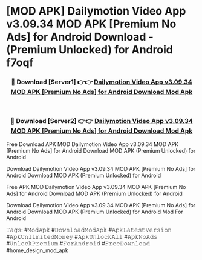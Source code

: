 # [MOD APK] Dailymotion Video App v3.09.34 MOD APK [Premium No Ads] for Android Download - (Premium Unlocked) for Android f7oqf



<div align="center">
<h3>🔴 Download [Server1] 👉👉 <a href="https://momento.my/?title=Dailymotion_Video_App_v3.09.34_MOD_APK_[Premium_No_Ads]_for_Android_Download">Dailymotion Video App v3.09.34 MOD APK [Premium No Ads] for Android Download Mod Apk</a></h3><br>

<h3>🔴 Download [Server2] 👉👉 <a href="https://momento.my/?title=Dailymotion_Video_App_v3.09.34_MOD_APK_[Premium_No_Ads]_for_Android_Download">Dailymotion Video App v3.09.34 MOD APK [Premium No Ads] for Android Download Mod Apk</a></h3>
</div>



Free Download APK MOD Dailymotion Video App v3.09.34 MOD APK [Premium No Ads] for Android Download MOD APK (Premium Unlocked) for Android

Download Dailymotion Video App v3.09.34 MOD APK [Premium No Ads] for Android Download MOD APK (Premium Unlocked) for Android

Free APK MOD Dailymotion Video App v3.09.34 MOD APK [Premium No Ads] for Android Download MOD APK (Premium Unlocked) for Android

Download Dailymotion Video App v3.09.34 MOD APK [Premium No Ads] for Android Download MOD APK (Premium Unlocked) for Android Mod For Android

𝚃𝚊𝚐𝚜: #𝙼𝚘𝚍𝙰𝚙𝚔 #𝙳𝚘𝚠𝚗𝚕𝚘𝚊𝚍𝙼𝚘𝚍𝙰𝚙𝚔 #𝙰𝚙𝚔𝙻𝚊𝚝𝚎𝚜𝚝𝚅𝚎𝚛𝚜𝚒𝚘𝚗 #𝙰𝚙𝚔𝚄𝚗𝚕𝚒𝚖𝚒𝚝𝚎𝚍𝙼𝚘𝚗𝚎𝚢 #𝙰𝚙𝚔𝚄𝚗𝚕𝚘𝚌𝚔𝙰𝚕𝚕 #𝙰𝚙𝚔𝙽𝚘𝙰𝚍𝚜 #𝚄𝚗𝚕𝚘𝚌𝚔𝙿𝚛𝚎𝚖𝚒𝚞𝚖 #𝙵𝚘𝚛𝙰𝚗𝚍𝚛𝚘𝚒𝚍 #𝙵𝚛𝚎𝚎𝙳𝚘𝚠𝚗𝚕𝚘𝚊𝚍 #home_design_mod_apk
